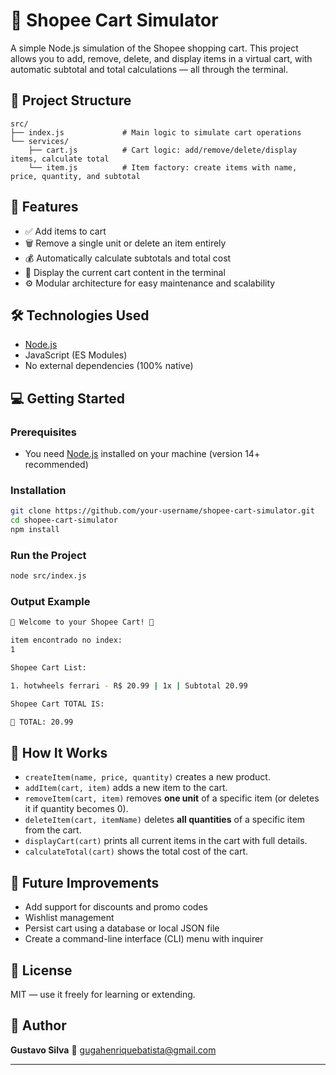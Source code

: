 # 🛒 Shopee Cart Simulator

A simple Node.js simulation of the Shopee shopping cart. This project allows you to add, remove, delete, and display items in a virtual cart, with automatic subtotal and total calculations — all through the terminal.

## 📂 Project Structure

```
src/
├── index.js             # Main logic to simulate cart operations
└── services/
    ├── cart.js          # Cart logic: add/remove/delete/display items, calculate total
    └── item.js          # Item factory: create items with name, price, quantity, and subtotal
```

## 🚀 Features

* ✅ Add items to cart
* 🗑️ Remove a single unit or delete an item entirely
* 💰 Automatically calculate subtotals and total cost
* 🧾 Display the current cart content in the terminal
* ⚙️ Modular architecture for easy maintenance and scalability

## 🛠️ Technologies Used

* [Node.js](https://nodejs.org/)
* JavaScript (ES Modules)
* No external dependencies (100% native)

## 💻 Getting Started

### Prerequisites

* You need [Node.js](https://nodejs.org/) installed on your machine (version 14+ recommended)

### Installation

```bash
git clone https://github.com/your-username/shopee-cart-simulator.git
cd shopee-cart-simulator
npm install
```

### Run the Project

```bash
node src/index.js
```

### Output Example

```bash
🛒 Welcome to your Shopee Cart! 🛒

item encontrado no index:
1

Shopee Cart List:

1. hotwheels ferrari - R$ 20.99 | 1x | Subtotal 20.99

Shopee Cart TOTAL IS:

🎁 TOTAL: 20.99
```

## 🧩 How It Works

* `createItem(name, price, quantity)` creates a new product.
* `addItem(cart, item)` adds a new item to the cart.
* `removeItem(cart, item)` removes **one unit** of a specific item (or deletes it if quantity becomes 0).
* `deleteItem(cart, itemName)` deletes **all quantities** of a specific item from the cart.
* `displayCart(cart)` prints all current items in the cart with full details.
* `calculateTotal(cart)` shows the total cost of the cart.

## 🌱 Future Improvements

* Add support for discounts and promo codes
* Wishlist management
* Persist cart using a database or local JSON file
* Create a command-line interface (CLI) menu with inquirer

## 📝 License

MIT — use it freely for learning or extending.

## 👤 Author

**Gustavo Silva**
📧 [gugahenriquebatista@gmail.com](mailto:gugahenriquebatista@gmail.com)

---
